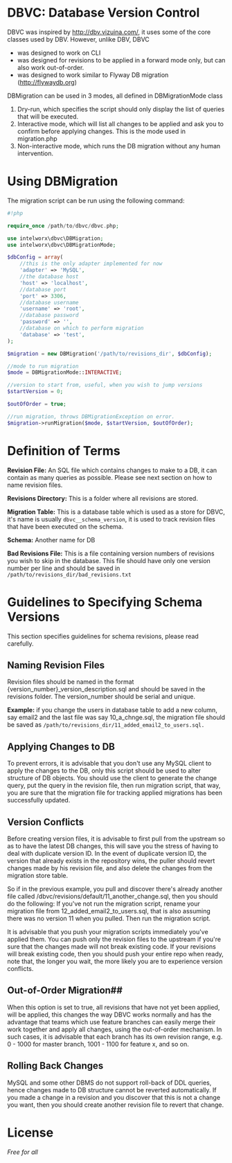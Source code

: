 ﻿# DBVC: Database Version Control #

DBVC was inspired by http://dbv.vizuina.com/, it uses some of the core classes used by DBV. However, unlike DBV, DBVC 

- was designed to work on CLI 
- was designed for revisions to be applied in a forward mode only, but can also work out-of-order.
- was designed to work similar to Flyway DB migration (http://flywaydb.org)

DBMigration can be used in 3 modes, all defined in DBMigrationMode class

1. Dry-run, which specifies the script should only display the list of queries that will be executed.
1. Interactive mode, which will list all changes to be applied and ask you to confirm before applying changes. This is the mode used in migration.php
1. Non-interactive mode, which runs the DB migration without any human intervention.

# Using DBMigration #
The migration script can be run using the following command: 

```php
#!php

require_once /path/to/dbvc/dbvc.php;

use intelworx\dbvc\DBMigration;
use intelworx\dbvc\DBMigrationMode;

$dbConfig = array(
	//this is the only adapter implemented for now
    'adapter' => 'MySQL', 
	//the database host
    'host' => 'localhost',
	//database port
    'port' => 3306,
	//database username
    'username' => 'root',
	//database password
    'password' => '',
	//database on which to perform migration
    'database' => 'test',
);

$migration = new DBMigration('/path/to/revisions_dir', $dbConfig);

//mode to run migration
$mode = DBMigrationMode::INTERACTIVE;

//version to start from, useful, when you wish to jump versions
$startVersion = 0;

$outOfOrder = true;

//run migration, throws DBMigrationException on error.
$migration->runMigration($mode, $startVersion, $outOfOrder);

```

# Definition of Terms #

**Revision File:** An SQL file which contains changes to make to a DB, it can contain as many queries as possible. Please see next section on how to name revision files.

**Revisions Directory:** This is a folder where all revisions are stored.

**Migration Table:** This is a database table which is used as a store for DBVC, it's name is usually ```dbvc__schema_version```, it is used to track revision files that have been executed on the schema.

**Schema:** Another name for DB

**Bad Revisions File:** This is a file containing version numbers of revisions you wish to skip in the database. This file should have only one version number per line and should be saved in ```/path/to/revisions_dir/bad_revisions.txt```

# Guidelines to Specifying Schema Versions #
This section specifies guidelines for schema revisions, please read carefully.

## Naming Revision Files ##
Revision files should be named in the format {version_number}_version_description.sql and should be saved in the revisions folder. The version_number should be serial and unique.

**Example:** if you change the users in database table to add a new column, say email2 and the last file was say 10_a_chnge.sql, the migration file should be saved as ```/path/to/revisions_dir/11_added_email2_to_users.sql.```

## Applying Changes to DB ##

To prevent errors, it is advisable that you don't use any MySQL client to apply the changes to the DB, only this script should be used to alter structure of DB objects. You should use the client to generate the change query, put the query in the revision file, then run migration script, that way, you are sure that the migration file for tracking applied migrations has been successfully updated.

## Version Conflicts ##
Before creating version files, it is advisable to first pull from the upstream so as to have the latest DB changes, this will save you the stress of having to deal with duplicate version ID. In the event of duplicate version ID, the version that already exists in the repository wins, the puller should revert changes made by his revision file, and also delete the changes from the migration store table. 

So if in the previous example, you pull and discover there's already another file called  /dbvc/revisions/default/11_another_change.sql, then you should do the following:
If you've not run the migration script, rename your migration file from 12_added_email2_to_users.sql, that is also assuming there was no version 11 when you pulled. Then run the migration script. 

It is advisable that you push your migration scripts immediately you've applied them. You can push only the revision files to the upstream if you're sure that the changes made will not break existing code. If your revisions will break existing code, then you should push your entire repo when ready, note that, the longer you wait, the more likely you are to experience version conflicts.

## Out-of-Order Migration##
When this option is set to true, all revisions that have not yet been applied, will be applied, this changes the way DBVC works normally and has the advantage that teams which use feature branches can easily merge their work together and apply all changes, using the out-of-order mechanism. In such cases, it is advisable that each branch has its own revision range, e.g. 0 - 1000 for master branch, 1001 - 1100 for feature x, and so on.

## Rolling Back Changes ##
MySQL and some other DBMS do not support roll-back of DDL queries, hence changes made to DB structure cannot be reverted automatically. If you made a change in a revision and you discover that this is not a change you want, then you should create another revision file to revert that change.

# License #

*Free for all*